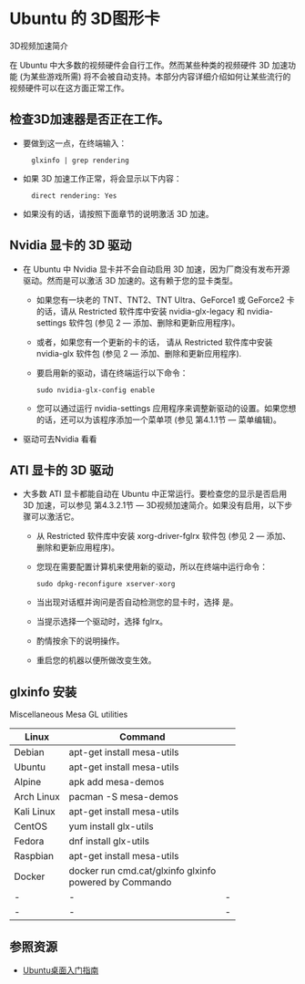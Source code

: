 # Ubuntu 的 3D图形卡

3D视频加速简介

在 Ubuntu 中大多数的视频硬件会自行工作。然而某些种类的视频硬件 3D 加速功能 (为某些游戏所需) 将不会被自动支持。本部分内容详细介绍如何让某些流行的视频硬件可以在这方面正常工作。 

## 检查3D加速器是否正在工作。

- 要做到这一点，在终端输入：
  ```shell
    glxinfo | grep rendering     
    ```
    
- 如果 3D 加速工作正常，将会显示以下内容：      
  ```shell
    direct rendering: Yes
    ```
    
- 如果没有的话，请按照下面章节的说明激活 3D 加速。

## Nvidia 显卡的 3D 驱动

- 在 Ubuntu 中 Nvidia 显卡并不会自动启用 3D 加速，因为厂商没有发布开源驱动。然而是可以激活 3D 加速的。这有赖于您的显卡类型。

  - 如果您有一块老的 TNT、TNT2、TNT Ultra、GeForce1 或 GeForce2 卡的话，请从 Restricted 软件库中安装 nvidia-glx-legacy 和 nvidia-settings 软件包 (参见 2 ― 添加、删除和更新应用程序)。

  - 或者，如果您有一个更新的卡的话， 请从 Restricted 软件库中安装 nvidia-glx 软件包 (参见 2 ― 添加、删除和更新应用程序).

  - 要启用新的驱动，请在终端运行以下命令：

    ```
    sudo nvidia-glx-config enable 
    ```

  - 您可以通过运行 nvidia-settings 应用程序来调整新驱动的设置。如果您想的话，还可以为该程序添加一个菜单项 (参见 第4.1.1节 ― 菜单编辑)。

- 驱动可去Nvidia 看看

## ATI 显卡的 3D 驱动

- 大多数 ATI 显卡都能自动在 Ubuntu 中正常运行。要检查您的显示是否启用 3D 加速，可以参见 第4.3.2.1节 ― 3D视频加速简介。如果没有启用，以下步骤可以激活它。

  - 从 Restricted 软件库中安装 xorg-driver-fglrx 软件包 (参见 2 ― 添加、删除和更新应用程序)。

  - 您现在需要配置计算机来使用新的驱动，所以在终端中运行命令：

    ```
    sudo dpkg-reconfigure xserver-xorg 
    ```

  - 当出现对话框并询问是否自动检测您的显卡时，选择 是。
    
  - 当提示选择一个驱动时，选择 fglrx。
    
  - 酌情按余下的说明操作。
    
  - 重启您的机器以便所做改变生效。

## glxinfo 安装

Miscellaneous Mesa GL utilities 

| Linux      | Command                                                     |      |
| ---------- | ----------------------------------------------------------- | ---- |
| Debian     | apt-get install mesa-utils                                  |      |
| Ubuntu     | apt-get install mesa-utils                                  |      |
| Alpine     | apk add mesa-demos                                          |      |
| Arch Linux | pacman -S mesa-demos                                        |      |
| Kali Linux | apt-get install mesa-utils                                  |      |
| CentOS     | yum install glx-utils                                       |      |
| Fedora     | dnf install glx-utils                                       |      |
| Raspbian   | apt-get install mesa-utils                                  |      |
| Docker     | docker run cmd.cat/glxinfo glxinfo<br />powered by Commando |      |
| -          | -                                                           | -    |
| -          | -                                                           | -    |



## 参照资源

- [Ubuntu桌面入门指南](https://wiki.ubuntu.org.cn/Ubuntu%E6%A1%8C%E9%9D%A2%E5%85%A5%E9%97%A8%E6%8C%87%E5%8D%97#3.8.1..E2.80.83.E5.9F.BA.E6.9C.AC.E7.BC.96.E8.AF.91.E5.99.A8)